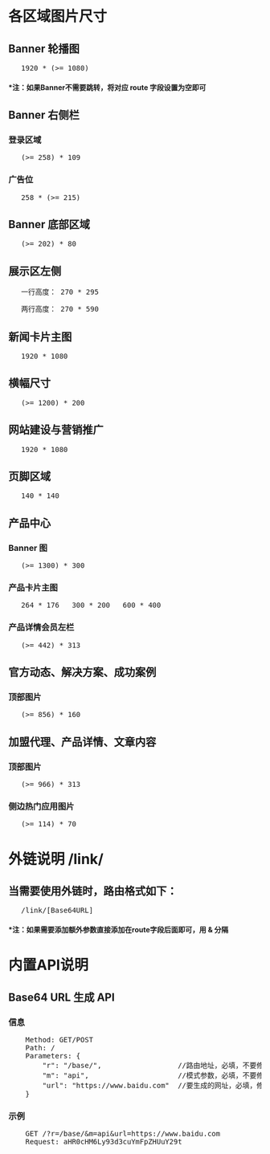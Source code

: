 # 各区域图片尺寸
## Banner 轮播图
<pre>   1920 * (>= 1080)</pre>
#### *注：如果Banner不需要跳转，将对应 route 字段设置为空即可
## Banner 右侧栏
### 登录区域
<pre>   (>= 258) * 109</pre>
### 广告位
<pre>   258 * (>= 215)</pre>
## Banner 底部区域
<pre>   (>= 202) * 80</pre>
## 展示区左侧
<pre>   一行高度： 270 * 295</pre>
<pre>   两行高度： 270 * 590</pre>
## 新闻卡片主图
<pre>   1920 * 1080</pre>
## 横幅尺寸
<pre>   (>= 1200) * 200</pre>
## 网站建设与营销推广
<pre>   1920 * 1080</pre>
## 页脚区域
<pre>   140 * 140</pre>
## 产品中心
### Banner 图
<pre>   (>= 1300) * 300</pre>
### 产品卡片主图
<pre>   264 * 176   300 * 200   600 * 400</pre>
### 产品详情会员左栏
<pre>   (>= 442) * 313</pre>
## 官方动态、解决方案、成功案例
### 顶部图片
<pre>   (>= 856) * 160</pre>
## 加盟代理、产品详情、文章内容
### 顶部图片
<pre>   (>= 966) * 313</pre>
### 侧边热门应用图片
<pre>   (>= 114) * 70</pre>
# 外链说明 /link/
## 当需要使用外链时，路由格式如下：
<pre>   /link/[Base64URL]</pre>
#### *注：如果需要添加额外参数直接添加在route字段后面即可，用 & 分隔
# 内置API说明
## Base64 URL 生成 API
### 信息
<pre>
    Method: GET/POST
    Path: /
    Parameters: {
        "r": "/base/",                  //路由地址，必填，不要修改
        "m": "api",                     //模式参数，必填，不要修改
        "url": "https://www.baidu.com"  //要生成的网址，必填，修改成需要的内容
    }
</pre>
### 示例
<pre>
    GET /?r=/base/&m=api&url=https://www.baidu.com
    Request: aHR0cHM6Ly93d3cuYmFpZHUuY29t
</pre>

